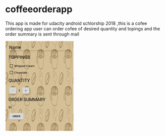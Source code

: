 # coffeeorderapp
This app is made for udacity android schlorship 2018 ,this is a cofee ordering app user can order cofee of desired quantity and topings and the order summary is sent through mail




![screenshot](acf.png)

